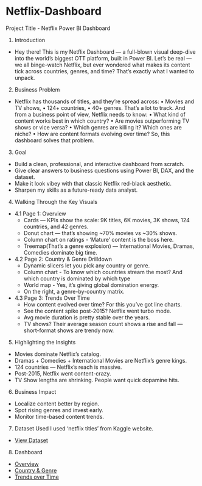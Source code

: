 # Netflix-Dashboard
Project Title - Netflix Power BI Dashboard
1.	Introduction
- Hey there! This is my Netflix Dashboard — a full-blown visual deep-dive into the world’s biggest OTT platform, built in Power BI. Let’s be real — we all binge-watch Netflix, but ever wondered what makes its content tick across countries, genres, and time? That’s exactly what I wanted to unpack. 
2.	Business Problem
- Netflix has thousands of titles, and they’re spread across:
•	Movies and TV shows,
•	124+ countries,
•	40+ genres.
That’s a lot to track. And from a business point of view, Netflix needs to know:
•	What kind of content works best in which country?
•	Are movies outperforming TV shows or vice versa?
•	Which genres are killing it? Which ones are niche?
•	How are content formats evolving over time?
So, this dashboard solves that problem.
3.	Goal
-	Build a clean, professional, and interactive dashboard from scratch.
-	Give clear answers to business questions using Power BI, DAX, and the dataset.
-	Make it look vibey with that classic Netflix red-black aesthetic.
-	Sharpen my skills as a future-ready data analyst.
4.	Walking Through the Key Visuals
 - 4.1	Page 1: Overview
    - Cards — KPIs show the scale: 9K titles, 6K movies, 3K shows, 124 countries, and 42 genres.
    - Donut chart — that’s showing ~70% movies vs ~30% shows.
    - Column chart on ratings - ‘Mature’ content is the boss here.
    - Treemap(That’s a genre explosion) — International Movies, Dramas, Comedies dominate big time.
 - 4.2	Page 2: Country & Genre Drilldown
    - Dynamic slicers let you pick any country or genre.
    - Column chart - To know which countries stream the most? And which country is dominated by which type 
    - World map - Yes, it’s giving global domination energy.
    - On the right, a genre-by-country matrix.
 - 4.3	Page 3: Trends Over Time
    - How content evolved over time? For this you’ve got line charts.
    - See the content spike post-2015? Netflix went turbo mode.
    - Avg movie duration is pretty stable over the years.
    - TV shows? Their average season count shows a rise and fall — short-format shows are trendy now.
5.	Highlighting the Insights
-	Movies dominate Netflix’s catalog. 
-	Dramas + Comedies + International Movies are Netflix’s genre kings.
-	124 countries — Netflix’s reach is massive.
-	Post-2015, Netflix went content-crazy.
-	TV Show lengths are shrinking. People want quick dopamine hits.
6.	Business Impact
-	Localize content better by region.
-	Spot rising genres and invest early.
-	Monitor time-based content trends.
7.	Dataset Used
I used ‘netflix titles’ from Kaggle website.
- <a href="https://github.com/trishabera/Netflix-Dashboard/blob/main/netflix_titles.csv">View Dataset</a>
8.	Dashboard
- <a href="https://github.com/trishabera/Netflix-Dashboard/blob/main/Overview.png">Overview</a>
- <a href="https://github.com/trishabera/Netflix-Dashboard/blob/main/Country%20%26%20Genre.png">Country & Genre</a>
- <a href="https://github.com/trishabera/Netflix-Dashboard/blob/main/Trends%20over%20time.png">Trends over Time</a>
